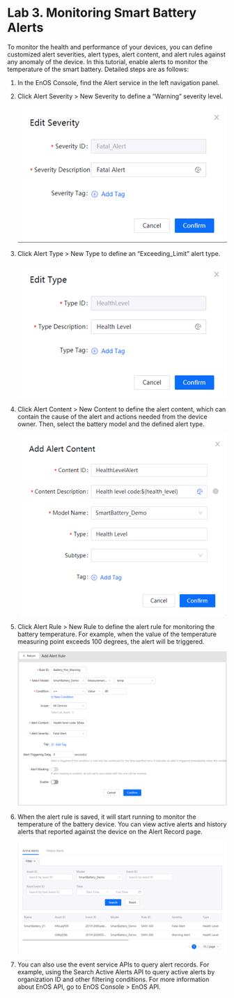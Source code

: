 # Lab 3. Monitoring Smart Battery Alerts

To monitor the health and performance of your devices, you can define customized alert severities, alert types, alert
 content, and alert rules against any anomaly of the device. In this tutorial, enable alerts to monitor the 
 temperature of the smart battery. Detailed steps are as follows:

1. In the EnOS Console, find the Alert service in the left navigation panel.

2. Click Alert Severity > New Severity to define a “Warning” severity level.

    ![](media/alert_severity.png)

3.  Click Alert Type > New Type to define an “Exceeding_Limit” alert type.

    ![](media/alert_type.png)

4. Click Alert Content > New Content to define the alert content, which can contain the cause of the alert and actions 
needed from the device owner. Then, select the battery model and the defined alert type.

    ![](media/alert_content.png)

5. Click Alert Rule > New Rule to define the alert rule for monitoring the battery temperature. For example, when the 
value of the temperature measuring point exceeds 100 degrees, the alert will be triggered.

    ![](media/alert_rule.png)
6. When the alert rule is saved, it will start running to monitor the temperature of the battery device. You can view 
active alerts and history alerts that reported against the device on the Alert Record page.

    ![](media/alert_record.png)
7. You can also use the event service APIs to query alert records. For example, using the Search Active Alerts API to 
query active alerts by organization ID and other filtering conditions. For more information about EnOS API, go to EnOS Console > EnOS API.
